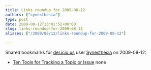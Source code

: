 ```yaml
---
title: Links roundup for 2009-08-12
authors: ["synesthesia"]
type: post
date: 2009-08-12T13:01:52+00:00
slug: links-roundup-for-2009-08-12 
aliases: ["/2009/08/12/links-roundup-for-2009-08-12"]

---
```

Shared bookmarks for [del.icio.us][1] user [Synesthesia][2] on 2009-08-12:

  * [Ten Tools for Tracking a Topic or Issue][3] 
    none</li> </ul>

 [1]: https://del.icio.us/
 [2]: https://del.icio.us/synesthesia
 [3]: https://www.missiontolearn.com/2009/03/10-tools-tracking-topic